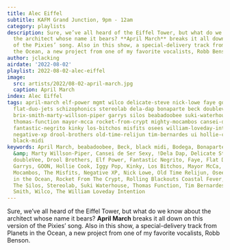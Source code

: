 ```yaml
---
title: Alec Eiffel
subtitle: KAFM Grand Junction, 9pm - 12am
category: playlists
description: Sure, we’ve all heard of the Eiffel Tower, but what do we know about
  the architect whose name it bears? **April March** breaks it all down on this version
  of the Pixies’ song. Also in this show, a special-delivery track from Planets in
  the Ocean, a new project from one of my favorite vocalists, Robb Benson.
author: jclacking
airdate: '2022-08-02'
playlist: 2022-08-02-alec-eiffel
image:
  src: artists/2022/08-02-april-march.jpg
  caption: April March
index: Alec Eiffel
tags: april-march elf-power mgmt wilco delicate-steve nick-lowe faye goon bodega iggy-pop
  flat-duo-jets schizophonics stereolab dela-dap bonaparte beck doublevee planets-in-ocean
  brix-smith-marty-willson-piper garrys silos beabadoobee suki-waterhouse rolling-blackouts-coastal-fever
  thomas-function mayor-mcca rocket-from-crypt mighty-mocambos cansei-de-ser-sexy
  fantastic-negrito kinky los-bitchos misfits osees william-loveday-intention diasonics
  negative-xp drool-brothers old-time-relijun tim-bernardes ui hollie-cook wayne-smith
  black-midi
keywords: April March, beabadoobee, Beck, black midi, Bodega, Bonaparte, Brix Smith
  &amp; Marty Willson-Piper, Cansei de Ser Sexy, !Dela Dap, Delicate Steve, The Diasonics,
  doubleVee, Drool Brothers, Elf Power, Fantastic Negrito, Faye, Flat Duo Jets, The
  Garrys, GOON, Hollie Cook, Iggy Pop, Kinky, Los Bitchos, Mayor McCa, MGMT, The Mighty
  Mocambos, The Misfits, Negative XP, Nick Lowe, Old Time Relijun, Osees, Planets
  in the Ocean, Rocket From The Crypt, Rolling Blackouts Coastal Fever, The Schizophonics,
  The Silos, Stereolab, Suki Waterhouse, Thomas Function, Tim Bernardes, Ui, Wayne
  Smith, Wilco, The William Loveday Intention
---
```

Sure, we’ve all heard of the Eiffel Tower, but what do we know about the architect whose name it bears? **April March** breaks it all down on this version of the Pixies’ song. Also in this show, a special-delivery track from Planets in the Ocean, a new project from one of my favorite vocalists, Robb Benson.
